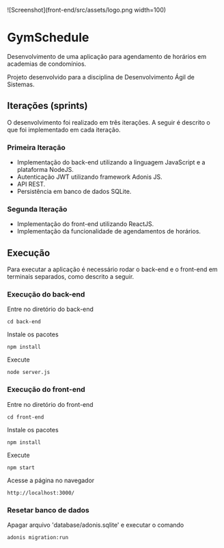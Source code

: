 ![Screenshot](front-end/src/assets/logo.png width=100)

# GymSchedule

Desenvolvimento de uma aplicação para agendamento de horários em academias de condomínios.

Projeto desenvolvido para a disciplina de Desenvolvimento Ágil de Sistemas.

## Iterações (sprints)

O desenvolvimento foi realizado em três iterações. A seguir é descrito o que foi implementado em cada iteração.

### Primeira Iteração
- Implementação do back-end utilizando a linguagem JavaScript e a plataforma NodeJS.
- Autenticação JWT utilizando framework Adonis JS.
- API REST.
- Persistência em banco de dados SQLite.

### Segunda Iteração
- Implementação do front-end utilizando ReactJS.
- Implementação da funcionalidade de agendamentos de horários.

## Execução

Para executar a aplicação é necessário rodar o back-end e o front-end em terminais separados, como descrito a seguir.

### Execução do back-end
Entre no diretório do back-end
```
cd back-end
```
Instale os pacotes
```
npm install
```
Execute
```
node server.js
```

### Execução do front-end
Entre no diretório do front-end
```
cd front-end
```
Instale os pacotes
```
npm install
```
Execute
```
npm start
```
Acesse a página no navegador
```
http://localhost:3000/
```

### Resetar banco de dados
Apagar arquivo 'database/adonis.sqlite' e executar o comando
```
adonis migration:run
```
